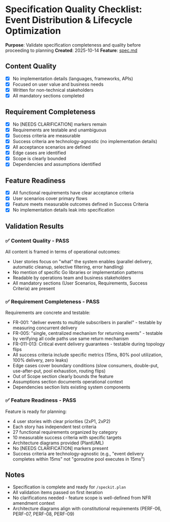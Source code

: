 # Specification Quality Checklist: Event Distribution & Lifecycle Optimization

**Purpose**: Validate specification completeness and quality before proceeding to planning
**Created**: 2025-10-14
**Feature**: [spec.md](../spec.md)

## Content Quality

- [x] No implementation details (languages, frameworks, APIs)
- [x] Focused on user value and business needs
- [x] Written for non-technical stakeholders
- [x] All mandatory sections completed

## Requirement Completeness

- [x] No [NEEDS CLARIFICATION] markers remain
- [x] Requirements are testable and unambiguous
- [x] Success criteria are measurable
- [x] Success criteria are technology-agnostic (no implementation details)
- [x] All acceptance scenarios are defined
- [x] Edge cases are identified
- [x] Scope is clearly bounded
- [x] Dependencies and assumptions identified

## Feature Readiness

- [x] All functional requirements have clear acceptance criteria
- [x] User scenarios cover primary flows
- [x] Feature meets measurable outcomes defined in Success Criteria
- [x] No implementation details leak into specification

## Validation Results

### ✅ Content Quality - PASS

All content is framed in terms of operational outcomes:
- User stories focus on "what" the system enables (parallel delivery, automatic cleanup, selective filtering, error handling)
- No mention of specific Go libraries or implementation patterns
- Readable by operations team and business stakeholders
- All mandatory sections (User Scenarios, Requirements, Success Criteria) are present

### ✅ Requirement Completeness - PASS

Requirements are concrete and testable:
- FR-001: "deliver events to multiple subscribers in parallel" - testable by measuring concurrent delivery
- FR-005: "single, centralized mechanism for returning events" - testable by verifying all code paths use same return mechanism
- FR-011-013: Critical event delivery guarantees - testable during topology flips
- All success criteria include specific metrics (15ms, 80% pool utilization, 100% delivery, zero leaks)
- Edge cases cover boundary conditions (slow consumers, double-put, use-after-put, pool exhaustion, routing flips)
- Out of Scope section clearly bounds the feature
- Assumptions section documents operational context
- Dependencies section lists existing system components

### ✅ Feature Readiness - PASS

Feature is ready for planning:
- 4 user stories with clear priorities (2xP1, 2xP2) 
- Each story has independent test criteria
- 27 functional requirements organized by category
- 10 measurable success criteria with specific targets
- Architecture diagrams provided (PlantUML)
- No [NEEDS CLARIFICATION] markers present
- Success criteria are technology-agnostic (e.g., "event delivery completes within 15ms" not "goroutine pool executes in 15ms")

## Notes

- Specification is complete and ready for `/speckit.plan`
- All validation items passed on first iteration
- No clarifications needed - feature scope is well-defined from NFR amendment context
- Architecture diagrams align with constitutional requirements (PERF-06, PERF-07, PERF-08, PERF-09)


